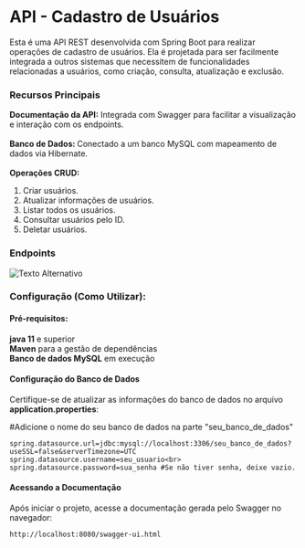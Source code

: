 <h1>API - Cadastro de Usuários</h1>

Esta é uma API REST desenvolvida com Spring Boot para realizar operações de cadastro de usuários. Ela é projetada para ser facilmente integrada a outros sistemas que necessitem de funcionalidades relacionadas a usuários, como criação, consulta, atualização e exclusão.

<h3>Recursos Principais</h3>
<B>Documentação da API:</B> Integrada com Swagger para facilitar a visualização e interação com os endpoints.
<br><br>
<B>Banco de Dados: </B>Conectado a um banco MySQL com mapeamento de dados via Hibernate.
<br><br>
<B>Operações CRUD:</B><br>
<ol>
<li>Criar usuários.</li>

<li>Atualizar informações de usuários.</li>

<li>Listar todos os usuários.</li>

<li>Consultar usuários pelo ID.</li>

<li>Deletar usuários.</li>
</ol>

<h3>Endpoints</h3>
<img src="https://i.imgur.com/JuNUuSr.png" alt="Texto Alternativo">

<h3>Configuração (Como Utilizar):</h3>

<h4>Pré-requisitos:</h4>
<B>java 11</B> e superior<br>
<B>Maven</B> para a gestão de dependências<br>
<B>Banco de dados MySQL</B> em execução

<h4>Configuração do Banco de Dados</h4>
<p>Certifique-se de atualizar as informações do banco de dados no arquivo <B>application.properties</B>:</>

#Adicione o nome do seu banco de dados na parte "seu_banco_de_dados"

```
spring.datasource.url=jdbc:mysql://localhost:3306/seu_banco_de_dados?useSSL=false&serverTimezone=UTC
spring.datasource.username=seu_usuario<br> 
spring.datasource.password=sua_senha #Se não tiver senha, deixe vazio.
```
<h4>Acessando a Documentação</h4>

Após iniciar o projeto, acesse a documentação gerada pelo Swagger no navegador:
```
http://localhost:8080/swagger-ui.html
```

